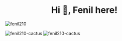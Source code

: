 <h1 align="center">Hi 👋, Fenil here!</h1>
<p align="left">
  <img src="https://komarev.com/ghpvc/?username=fenil210&label=Profile%20views&color=0e75b6&style=flat" alt="fenil210" />
</p>

<!-- Top Languages -->
<p>
  <img align="left" src="https://github-readme-stats.vercel.app/api/top-langs?username=fenil210-cactus&show_icons=true&locale=en&layout=compact" alt="fenil210-cactus" />
</p>

<!-- GitHub Stats -->
<p>
  <img align="center" src="https://github-readme-stats.vercel.app/api?username=fenil210-cactus&show_icons=true&locale=en" alt="fenil210-cactus" />
</p>

